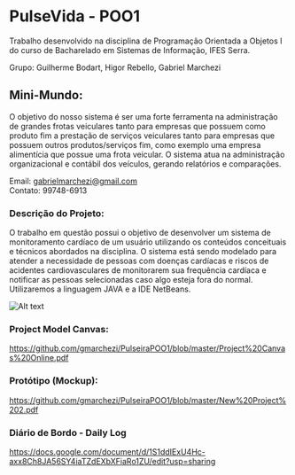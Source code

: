 # PulseVida - POO1

Trabalho desenvolvido na disciplina de Programação Orientada a Objetos I do curso de Bacharelado em Sistemas de Informação, IFES Serra.

Grupo: Guilherme Bodart, Higor Rebello, Gabriel Marchezi

## Mini-Mundo:

O objetivo do nosso sistema é ser uma forte ferramenta na administração de grandes frotas veiculares
tanto para empresas que possuem como produto fim a prestação de serviços veiculares tanto para empresas
que possuem outros produtos/serviços fim, como exemplo uma empresa alimentícia que possue uma frota veicular.
O sistema atua na administração organizacional e contábil dos veículos, gerando relatórios e comparações.

Email: gabrielmarchezi@gmail.com <br>
Contato: 99748-6913



### Descrição do Projeto:
O trabalho em questão possui o objetivo de desenvolver um sistema de monitoramento cardíaco de um usuário utilizando os conteúdos conceituais e técnicos abordados na disciplina. O sistema está sendo modelado para atender a necessidade de pessoas com doenças cardíacas e riscos de acidentes cardiovasculares de monitorarem sua frequência cardíaca e notificar as pessoas selecionadas caso algo esteja fora do normal. Utilizaremos a linguagem JAVA e a IDE NetBeans.<br>

![Alt text](https://github.com/gmarchezi/PulseiraPOO1/blob/master/New%20Wireframe%201.png?raw=true "Imagem")

### Project Model Canvas:

https://github.com/gmarchezi/PulseiraPOO1/blob/master/Project%20Canvas%20Online.pdf

### Protótipo (Mockup): 

https://github.com/gmarchezi/PulseiraPOO1/blob/master/New%20Project%202.pdf

### Diário de Bordo - Daily Log

https://docs.google.com/document/d/1S1ddIExU4Hc-axx8Ch8JA56SY4iaTZdEXbXFiaRo1ZU/edit?usp=sharing


